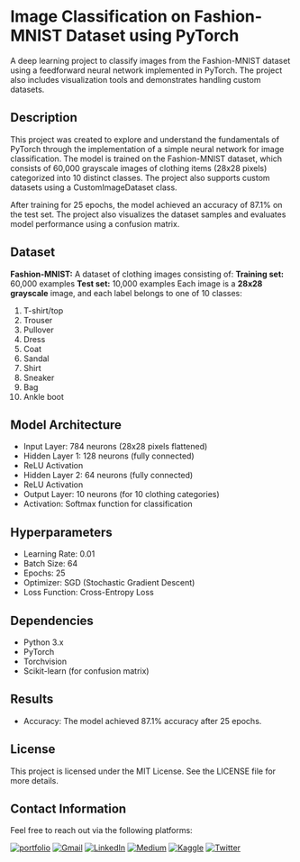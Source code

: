 # Image Classification on Fashion-MNIST Dataset using PyTorch
A deep learning project to classify images from the Fashion-MNIST dataset using a feedforward neural network implemented in PyTorch. The project also includes visualization tools and demonstrates handling custom datasets.

## Description
This project was created to explore and understand the fundamentals of PyTorch through the implementation of a simple neural network for image classification. The model is trained on the Fashion-MNIST dataset, which consists of 60,000 grayscale images of clothing items (28x28 pixels) categorized into 10 distinct classes. The project also supports custom datasets using a CustomImageDataset class.

After training for 25 epochs, the model achieved an accuracy of 87.1% on the test set. The project also visualizes the dataset samples and evaluates model performance using a confusion matrix.

## Dataset
**Fashion-MNIST:** A dataset of clothing images consisting of:
**Training set:** 60,000 examples
**Test set:** 10,000 examples
Each image is a **28x28 grayscale** image, and each label belongs to one of 10 classes:
1. T-shirt/top
2. Trouser
3. Pullover
4. Dress
5. Coat
6. Sandal
7. Shirt
8. Sneaker
0. Bag
10. Ankle boot

## Model Architecture
- Input Layer: 784 neurons (28x28 pixels flattened)
- Hidden Layer 1: 128 neurons (fully connected)
- ReLU Activation
- Hidden Layer 2: 64 neurons (fully connected)
- ReLU Activation
- Output Layer: 10 neurons (for 10 clothing categories)
- Activation: Softmax function for classification

## Hyperparameters
- Learning Rate: 0.01
- Batch Size: 64
- Epochs: 25
- Optimizer: SGD (Stochastic Gradient Descent)
- Loss Function: Cross-Entropy Loss

## Dependencies
- Python 3.x
- PyTorch
- Torchvision
- Scikit-learn (for confusion matrix)

## Results
- Accuracy: The model achieved 87.1% accuracy after 25 epochs.

## License
This project is licensed under the MIT License. See the LICENSE file for more details.

## Contact Information
Feel free to reach out via the following platforms:

[![portfolio](https://img.shields.io/badge/my_portfolio-000?style=for-the-badge&logo=ko-fi&logoColor=white)](https://www.hopp.bio/mehdirt)
[![Gmail](https://img.shields.io/badge/Gmail-D14836?style=for-the-badge&logo=gmail&logoColor=white)](mailto:mahdirafati680@gmail.com)
[![LinkedIn](https://img.shields.io/badge/LinkedIn-0077B5?style=for-the-badge&logo=linkedin&logoColor=white)](https://www.linkedin.com/in/mahdi-rafati-97420a197/)
[![Medium](https://img.shields.io/badge/Medium-12100E?style=for-the-badge&logo=medium&logoColor=white)](https://medium.com/@mehdirt)
[![Kaggle](https://img.shields.io/badge/Kaggle-20BEFF?style=for-the-badge&logo=kaggle&logoColor=white)](https://www.kaggle.com/mahdirafati)
[![Twitter](https://img.shields.io/badge/Twitter-1DA1F2?style=for-the-badge&logo=twitter&logoColor=white)](https://x.com/itsmehdirt)
